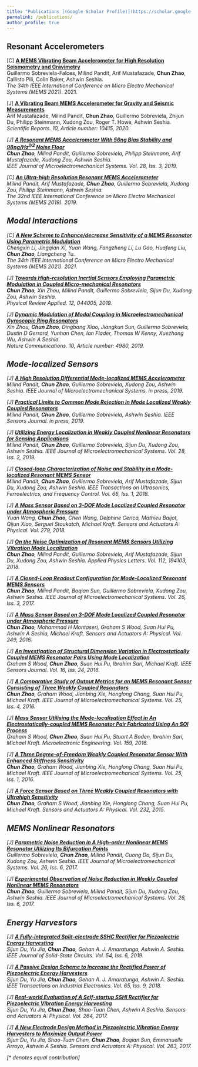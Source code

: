 ```yaml
---
title: "Publications [(Google Scholar Profile)](https://scholar.google.co.uk/citations?user=foRPjLoAAAAJ&hl=en)"
permalink: /publications/
author_profile: true
---
```


## Resonant Accelerometers

[C] <b>[A MEMS Vibrating Beam Accelerometer for High Resolution Seismometry and Gravimetry](https://www.mems21.org/program/MEMS2021_Program.pdf)</b> <br>
Guillermo Sobreviela-Falces, Milind Pandit, Arif Mustafazade, <b>Chun Zhao</b>, Callisto Pili, Colin Baker, Ashwin Seshia.<br>
<i>The 34th IEEE International Conference on Micro Electro Mechanical Systems (MEMS 2021)</i>. 2021.

[J] <b>[A Vibrating Beam MEMS Accelerometer for Gravity and Seismic Measurements](https://www.nature.com/articles/s41598-020-67046-x.pdf)</b> <br>
Arif Mustafazade, Milind Pandit, <b>Chun Zhao</b>, Guillermo Sobreviela, Zhijun Du, Philipp Steinmann, Xudong Zou, Roger T. Howe, Ashwin Seshia.<br>
<i>Scientific Reports<i>. 10, Article number: 10415, 2020.

[J] <b>[A Resonant MEMS Accelerometer With 56ng Bias Stability and 98ng/Hz<sup>1/2</sup> Noise Floor](https://ieeexplore.ieee.org/abstract/document/8692386/)</b> <br>
<b>Chun Zhao</b>, Milind Pandit, Guillermo Sobreviela, Philipp Steinmann, Arif Mustafazade, Xudong Zou, Ashwin Seshia.<br>
<i>IEEE Journal of Microelectromechanical Systems</i>. Vol. 28, Iss. 3, 2019.

[C] <b>[An Ultra-high Resolution Resonant MEMS Accelerometer](https://ieeexplore.ieee.org/abstract/document/8870734)</b> <br>
Milind Pandit, Arif Mustafazade, <b>Chun Zhao</b>, Guillermo Sobreviela, Xudong Zou, Philipp Steinmann, Ashwin Seshia.<br>
<i>The 32nd IEEE International Conference on Micro Electro Mechanical Systems (MEMS 2019)</i>. 2019.

## Modal Interactions

[C] <b>[A New Scheme to Enhance/decrease Sensitivity of a MEMS Resonator Using Parametric Modulation](https://www.mems21.org/program/MEMS2021_Program.pdf)</b> <br>
Chengxin Li, Jingqian Xi, Yuan Wang, Fangzheng Li, Lu Gao, Huafeng Liu, <b>Chun Zhao</b>, Liangcheng Tu.<br>
<i>The 34th IEEE International Conference on Micro Electro Mechanical Systems (MEMS 2021)</i>. 2021.

[J] <b>[Towards High-resolution Inertial Sensors Employing Parametric Modulation in Coupled Micro-mechanical Resonators](https://journals.aps.org/prapplied/abstract/10.1103/PhysRevApplied.12.044005)</b> <br>
<b>Chun Zhao</b>, Xin Zhou, Milind Pandit, Guillermo Sobreviela, Sijun Du, Xudong Zou, Ashwin Seshia.<br>
<i>Physical Review Applied</i>. 12, 044005, 2019.

[J] <b>[Dynamic Modulation of Modal Coupling in Microelectromechanical Gyroscopic Ring Resonators](https://www.nature.com/articles/s41467-019-12796-0.pdf)</b> <br>
Xin Zhou, <b>Chun Zhao</b>, Dingbang Xiao, Jiangkun Sun, Guillermo Sobreviela, Dustin D Gerrard, Yunhan Chen, Ian Flader, Thomas W Kenny, Xuezhong Wu, Ashwin A Seshia.<br>
<i>Nature Communications</i>. 10, Article number: 4980, 2019.

## Mode-localized Sensors


[J] <b>[A High Resolution Differential Mode-localized MEMS Accelerometer](https://czhao1987.github.io/publications/2019-07-diffmdxl)</b> <br>
Milind Pandit, <b>Chun Zhao</b>, Guillermo Sobreviela, Xudong Zou, Ashwin Seshia.
<i>IEEE Journal of Microelectromechanical Systems</i>. in press, 2019.

[J] <b>[Practical Limits to Common Mode Rejection in Mode Localized Weakly Coupled Resonators](https://czhao1987.github.io/publications/2019-07-commonmodemdxl)</b> <br>
Milind Pandit, <b>Chun Zhao</b>, Guillermo Sobreviela, Ashwin Seshia.
<i>IEEE Sensors Journal</i>. in press, 2019.

[J] <b>[Utilizing Energy Localization in Weakly Coupled Nonlinear Resonators for Sensing Applications](https://czhao1987.github.io/publications/2019-04-nonlinearmd)</b> <br>
Milind Pandit, <b>Chun Zhao</b>, Guillermo Sobreviela, Sijun Du, Xudong Zou, Ashwin Seshia.
<i>IEEE Journal of Microelectromechanical Systems</i>. Vol. 28, Iss. 2, 2019.

[J] <b>[Closed-loop Characterization of Noise and Stability in a Mode-localized Resonant MEMS Sensor](https://czhao1987.github.io/publications/2018-10-closedloopj)</b> <br>
Milind Pandit, <b>Chun Zhao</b>, Guillermo Sobreviela, Arif Mustafazade, Sijun Du, Xudong Zou, Ashwin Seshia.
<i>IEEE Transactions on Ultrasonics, Ferroelectrics, and Frequency Control</i>. Vol. 66, Iss. 1, 2018.

[J] <b>[A Mass Sensor Based on 3-DOF Mode Localized Coupled Resonator under Atmospheric Pressure](https://czhao1987.github.io/publications/2018-06-mdmass3dof)</b> <br>
Yuan Wang, <b>Chun Zhao</b>, Chen Wang, Delphine Cerica, Mathieu Baijot, Qijun Xiao, Serguei Stoukatch, Michael Kraft.
<i>Sensors and Actuators A: Physical</i>. Vol. 279, 2018.

[J] <b>[On the Noise Optimization of Resonant MEMS Sensors Utilizing Vibration Mode Localization](https://czhao1987.github.io/publications/2018-05-mdsensornoise)</b> <br>
<b>Chun Zhao</b>, Milind Pandit, Guillermo Sobreviela, Arif Mustafazade, Sijun Du, Xudong Zou, Ashwin Seshia.
<i>Applied Physics Letters</i>. Vol. 112, 194103, 2018.

[J] <b>[A Closed-Loop Readout Configuration for Mode-Localized Resonant MEMS Sensors](https://czhao1987.github.io/publications/2017-04-mdsensorclosedloop)</b> <br>
<b>Chun Zhao</b>, Milind Pandit, Boqian Sun, Guillermo Sobreviela, Xudong Zou, Ashwin Seshia.
<i>IEEE Journal of Microelectromechanical Systems</i>. Vol. 26, Iss. 3, 2017.

[J] <b>[A Mass Sensor Based on 3-DOF Mode Localized Coupled Resonator under Atmospheric Pressure](https://czhao1987.github.io/publications/2016-10-mdreview)</b> <br>
<b>Chun Zhao</b>, Mohammad H Montaseri, Graham S Wood, Suan Hui Pu, Ashwin A Seshia, Michael Kraft.
<i>Sensors and Actuators A: Physical</i>. Vol. 249, 2016.

[J] <b>[An Investigation of Structural Dimension Variation in Electrostatically Coupled MEMS Resonator Pairs Using Mode Localization](https://czhao1987.github.io/publications/2016-12-mdstructural)</b> <br>
Graham S Wood, <b>Chun Zhao</b>, Suan Hui Pu, Ibrahim Sari, Michael Kraft.
<i>IEEE Sensors Journal</i>. Vol. 16, Iss. 24, 2016.

[J] <b>[A Comparative Study of Output Metrics for an MEMS Resonant Sensor Consisting of Three Weakly Coupled Resonators](https://czhao1987.github.io/publications/2016-06-mdsensoroutput)</b> <br>
<b>Chun Zhao</b>, Graham Wood, Jianbing Xie, Honglong Chang, Suan Hui Pu, Michael Kraft.
<i>IEEE Journal of Microelectromechanical Systems</i>. Vol. 25, Iss. 4, 2016.

[J] <b>[Mass Sensor Utilising the Mode-localisation Effect in An Electrostatically-coupled MEMS Resonator Pair Fabricated Using An SOI Process](https://czhao1987.github.io/publications/2016-06-mdmass2df)</b> <br>
Graham S Wood, <b>Chun Zhao</b>, Suan Hui Pu, Stuart A Boden, Ibrahim Sari, Michael Kraft.
<i>Microelectronic Engineering</i>. Vol. 159, 2016.

[J] <b>[A Three Degree-of-Freedom Weakly Coupled Resonator Sensor With Enhanced Stiffness Sensitivity](https://czhao1987.github.io/publications/2016-06-mdsensor3dof)</b> <br>
<b>Chun Zhao</b>, Graham Wood, Jianbing Xie, Honglong Chang, Suan Hui Pu, Michael Kraft.
<i>IEEE Journal of Microelectromechanical Systems</i>. Vol. 25, Iss. 1, 2016.

[J] <b>[A Force Sensor Based on Three Weakly Coupled Resonators with Ultrahigh Sensitivity](https://czhao1987.github.io/publications/2015-08-mdforcesensor)</b> <br>
<b>Chun Zhao</b>, Graham S Wood, Jianbing Xie, Honglong Chang, Suan Hui Pu, Michael Kraft.
<i>Sensors and Actuators A: Physical</i>. Vol. 232, 2015.

## MEMS Nonlinear Resonators

[J] <b>[Parametric Noise Reduction in A High-order Nonlinear MEMS Resonator Utilizing Its Bifurcation Points](https://czhao1987.github.io/publications/2017-12-5thordernonlinear)</b> <br>
Guillermo Sobreviela, <b>Chun Zhao</b>, Milind Pandit, Cuong Do, Sijun Du, Xudong Zou, Ashwin Seshia.
<i>IEEE Journal of Microelectromechanical Systems</i>. Vol. 26, Iss. 6, 2017.

[J] <b>[Experimental Observation of Noise Reduction in Weakly Coupled Nonlinear MEMS Resonators](https://czhao1987.github.io/publications/2017-12-nonlinearamplitude)</b> <br>
<b>Chun Zhao</b>, Guillermo Sobreviela, Milind Pandit, Sijun Du, Xudong Zou, Ashwin Seshia.
<i>IEEE Journal of Microelectromechanical Systems</i>. Vol. 26, Iss. 6, 2017.

## Energy Harvestors

[J] <b>[A Fully-integrated Split-electrode SSHC Rectifier for Piezoelectric Energy Harvesting](https://czhao1987.github.io/publications/2019-06-SSHCRectifier)</b> <br>
Sijun Du, Yu Jia, <b>Chun Zhao</b>, Gehan A. J. Amaratunga, Ashwin A. Seshia.
<i>IEEE Journal of Solid-State Circuits</i>. Vol. 54, Iss. 6, 2019.

[J] <b>[A Passive Design Scheme to Increase the Rectified Power of Piezoelectric Energy Harvesters](https://czhao1987.github.io/publications/2018-09-PassiveDesignScheme)</b> <br>
Sijun Du, Yu Jia, <b>Chun Zhao</b>, Gehan A. J. Amaratunga, Ashwin A. Seshia.
<i>IEEE Transactions on Industrial Electronics</i>. Vol. 65, Iss. 9, 2018.

[J] <b>[Real-world Evaluation of A Self-startup SSHI Rectifier for Piezoelectric Vibration Energy Harvesting](https://czhao1987.github.io/publications/2017-09-realevaluation)</b> <br>
Sijun Du, Yu Jia, <b>Chun Zhao</b>, Shao-Tuan Chen, Ashwin A Seshia.
<i>Sensors and Actuators A: Physical</i>. Vol. 264, 2017.

[J] <b>[A New Electrode Design Method in Piezoelectric Vibration Energy Harvesters to Maximize Output Power](https://czhao1987.github.io/publications/2017-08-newelectrode)</b> <br>
Sijun Du, Yu Jia, Shao-Tuan Chen, <b>Chun Zhao</b>, Boqian Sun, Emmanuelle Arroyo, Ashwin A Seshia.
<i>Sensors and Actuators A: Physical</i>. Vol. 263, 2017.

<!-- <b>[Lipschitz Generative Adversarial Nets](http://lantaoyu.com/publications/LGAN)</b> <br>
Zhiming Zhou, Jiadong Liang, Yuxuan Song, <b>Lantao Yu</b>, Hongwei Wang, Weinan Zhang, Yong Yu, Zhihua Zhang. <i>The 36th International Conference on Machine Learning</i>. <b>ICML 2019</b>.

<b>[Variational Bottleneck  Domain Adaptation](http://lantaoyu.com/publications/VBDA)</b> <br>
Yuxuan Song, <b>Lantao Yu</b>, Zhangjie Cao, Zhiming Zhou, Jian Shen, Shuo Shao, Weinan Zhang, Yong Yu. <i>In submission to IJCAI 2019.</i>

<b>[Understanding the Effectiveness of Lipschitz-Continuity in Generative Adversarial Nets](http://lantaoyu.com/publications/GanGradient)</b> <br>
Zhiming Zhou, Yuxuan Song, <b>Lantao Yu</b>, Hongwei Wang, Zhihua Zhang, Weinan Zhang, Yong Yu.
<i>ArXiv 2018.</i>

<b>[SeqGAN: Sequence Generative Adversarial Nets with Policy Gradient](http://lantaoyu.com/publications/SeqGAN)</b> <br>
<b>Lantao Yu</b>, Weinan Zhang, Jun Wang, and Yong Yu.
<i>The 31st AAAI conference on Artificial Intelligence</i>. <b>AAAI 2017</b>.

<b>[IRGAN: A Minimax Game for Unifying Generative and Discriminative Information Retrieval Models](http://lantaoyu.com/publications/IRGAN)</b><br>
Jun Wang, <b>Lantao Yu</b>, Weinan Zhang, Yu Gong, Yinghui Xu, Benyou Wang, Peng Zhang and Dell Zhang.
<i>The 40th International ACM SIGIR Conference on Research and Development in Information Retrieval.</i> <b>SIGIR 2017</b>. <b> <span style="color:red">Best Paper Award Honorable Mention</span> </b>

<b>[A Dynamic Attention Deep Model for Article Recommendation by Learning Human Editors’ Demonstration](http://lantaoyu.com/publications/DADM)</b><br>
<b>Lantao Yu\*</b>, Xuejian Wang\*, Kan Ren, Guanyu Tao, Weinan Zhang, Yong Yu, Jun Wang.
<i>The 23rd SIGKDD Conference on Knowledge Discovery and Data Mining.</i> <b>KDD 2017</b>.

## Multi-Agent Systems & Computational Sustainability

<b>[Deep Reinforcement Learning for Green Security Games with Real-Time Information](http://lantaoyu.com/publications/RLSGAAAI19)</b><br>
Yufei Wang, Zheyuan Ryan Shi, <b>Lantao Yu</b>, Yi Wu, Rohit Singh, Lucas Joppa, Fei Fang.
<i>The Thirty-Third AAAI Conference on Artificial Intelligence.</i> <b>AAAI 2019</b>.

<b>[A Study of AI Population Dynamics with Million-agent Reinforcement Learning](http://lantaoyu.com/publications/MA)</b><br>
<b>Lantao Yu\*</b>, Yaodong Yang\*, Yiwei Bai\*, Jun Wang, Weinan Zhang, Ying Wen, Yong Yu. <i>The 17th International Conference on Autonomous Agents and Multi-Agent Systems.</i> <b>AAMAS 2018</b>.

<b>[Exploiting Real-World Data and Human Knowledge for Predicting Wildlife Poaching](http://lantaoyu.com/publications/COMPASS18)</b><br>
Swaminathan Gurumurthy, <b>Lantao Yu</b>, Chenyan Zhang, Yongchao Jin, Weiping Li, Xiaodong Zhang, Fei Fang. <i>ACM SIGCAS Conference on Computing and Sustainable Societies.</i> <b>COMPASS 2018</b>.

<b>[Deep Reinforcement Learning for Green Security Game with Online Information](http://lantaoyu.com/publications/RLSG)</b><br>
<b>Lantao Yu</b>, Yi Wu, Rohit Singh, Lucas Joppa and Fei Fang. <i>AAAI-18 Artificial Intelligence for Imperfect-Information Games Workshop.</i> -->

[\* denotes equal contribution]
